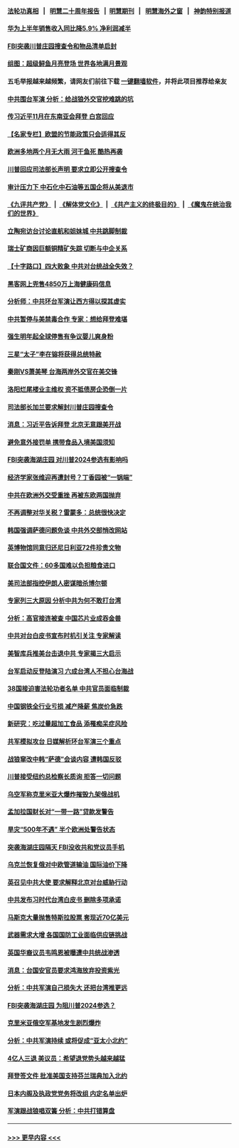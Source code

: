 #### [法轮功真相](https://github.com/gfw-breaker/truth/blob/master/README.md?t=0) &nbsp;&nbsp;|&nbsp;&nbsp; [明慧二十周年报告](https://github.com/gfw-breaker/mh-reports/blob/master/README.md?t=0) &nbsp;&nbsp;|&nbsp;&nbsp;[明慧期刊](https://github.com/gfw-breaker/mh-qikan) &nbsp;&nbsp;|&nbsp;&nbsp; [明慧海外之窗](https://github.com/gfw-breaker/mh-news/blob/master/README.md?t=0) &nbsp;&nbsp;|&nbsp;&nbsp; [神韵特别报道](https://github.com/gfw-breaker/mh-news/blob/master/shenyun.md?t=0)
#### [华为上半年销售收入同比降5.9% 净利润减半](../pages/nsc418/n13801088.md?t=08131002) 
#### [FBI突袭川普庄园搜查令和物品清单启封](../pages/nsc418/n13801219.md?t=08131002) 
#### [组图：超级鲟鱼月亮登场 世界各地满月景观](../pages/nsc418/n13801005.md?t=08131002) 
#### 五毛举报越来越频繁，请网友们前往下载 [一键翻墙软件](https://github.com/gfw-breaker/ssr-accounts)，并将此项目推荐给亲友
#### [中共围台军演 分析：给战狼外交官挖难跳的坑](../pages/nsc418/n13801107.md?t=08131002) 
#### [传习近平11月在东南亚会拜登 白宫回应](../pages/nsc418/n13801224.md?t=08131002) 
#### [【名家专栏】欧盟的节能政策只会适得其反](../pages/nsc418/n13801118.md?t=08131002) 
#### [欧洲多地两个月无大雨 河干鱼死 酷热再袭](../pages/nsc418/n13801214.md?t=08131002) 
#### [川普回应司法部长声明 要求立即公开搜查令](../pages/nsc418/n13801161.md?t=08131002) 
#### [审计压力下 中石化中石油等五国企将从美退市](../pages/nsc418/n13801151.md?t=08131002) 
#### [《九评共产党》](https://github.com/begood0513/9ping.md/blob/master/README.md) &nbsp;|&nbsp; [《解体党文化》](../../../../jtdwh.md/blob/master/README.md)  &nbsp;|&nbsp; [《共产主义的终极目的》](../../../../gczydzjmd.md/blob/master/README.md) &nbsp;|&nbsp; [《魔鬼在统治我们的世界》](../../../../mgztzwmdsj.md/blob/master/README.md) 
#### [立陶宛访台讨论直航和姐妹城 中共跳脚制裁](../pages/nsc418/n13801195.md?t=08131002) 
#### [瑞士矿商因巨额铜精矿失踪 切断与中企关系](../pages/nsc418/n13801089.md?t=08131002) 
#### [【十字路口】四大败象 中共对台统战全失效？](../pages/nsc418/n13800353.md?t=08131002) 
#### [黑客网上兜售4850万上海健康码信息](../pages/nsc418/n13800999.md?t=08131002) 
#### [分析师：中共环台军演让西方得以探其虚实](../pages/nsc418/n13800995.md?t=08131002) 
#### [中共暂停与美禁毒合作 专家：想给拜登难堪](../pages/nsc418/n13800862.md?t=08131002) 
#### [强生明年起全球停售有争议婴儿爽身粉](../pages/nsc418/n13800779.md?t=08131002) 
#### [三星“太子”李在镕将获得总统特赦](../pages/nsc418/n13800778.md?t=08131002) 
#### [秦刚VS萧美琴 台海两岸外交官在美交锋](../pages/nsc418/n13800556.md?t=08131002) 
#### [洛阳烂尾楼业主维权 资不抵债房企恐倒一片](../pages/nsc418/n13800302.md?t=08131002) 
#### [司法部长加兰要求解封川普庄园搜查令](../pages/nsc418/n13800552.md?t=08131002) 
#### [消息：习近平告诉拜登 北京无意跟美开战](../pages/nsc418/n13800541.md?t=08131002) 
#### [避免意外接罚单 携带食品入境美国须知](../pages/nsc418/n13800380.md?t=08131002) 
#### [FBI突袭海湖庄园 对川普2024参选有影响吗](../pages/nsc418/n13800411.md?t=08131002) 
#### [经济学家张维迎再遭封号？丁香园被“一锅端”](../pages/nsc418/n13800289.md?t=08131002) 
#### [中共在欧洲外交受重挫 再被东欧两国抛弃](../pages/nsc418/n13800499.md?t=08131002) 
#### [不再调整对华关税？雷蒙多：总统很快决定](../pages/nsc418/n13800218.md?t=08131002) 
#### [韩国强调萨德问题免谈 中共外交部悄改网站](../pages/nsc418/n13800430.md?t=08131002) 
#### [英博物馆同意归还尼日利亚72件珍贵文物](../pages/nsc418/n13800100.md?t=08131002) 
#### [联合国文件：60多国难以负担粮食进口](../pages/nsc418/n13800284.md?t=08131002) 
#### [美司法部指控伊朗人密谋暗杀博尔顿](../pages/nsc418/n13800161.md?t=08131002) 
#### [专家列三大原因 分析中共为何不敢打台湾](../pages/nsc418/n13800189.md?t=08131002) 
#### [分析：高官接连被查 中国芯片业成吞金兽](../pages/nsc418/n13799810.md?t=08131002) 
#### [中共对台白皮书宣布时机引关注 专家解读](../pages/nsc418/n13799899.md?t=08131002) 
#### [美智库兵推美台击退中共 专家揭三大启示](../pages/nsc418/n13799676.md?t=08131002) 
#### [台军启动反登陆演习 六成台湾人不担心台海战](../pages/nsc418/n13799848.md?t=08131002) 
#### [38国接迫害法轮功者名单 中共官员面临制裁](../pages/nsc418/n13799696.md?t=08131002) 
#### [中国钢铁全行业亏损 减产降薪 焦炭价急跌](../pages/nsc418/n13799650.md?t=08131002) 
#### [新研究：吃过量超加工食品 添罹痴呆症风险](../pages/nsc418/n13799787.md?t=08131002) 
#### [共军模拟攻台 日媒解析环台军演三个重点](../pages/nsc418/n13799801.md?t=08131002) 
#### [战狼窜改中韩“萨德”会谈内容 遭韩国反驳](../pages/nsc418/n13799823.md?t=08131002) 
#### [川普接受纽约总检察长质询 拒答一切问题](../pages/nsc418/n13799778.md?t=08131002) 
#### [乌空军称克里米亚大爆炸摧毁九架俄战机](../pages/nsc418/n13799695.md?t=08131002) 
#### [孟加拉国财长对“一带一路”贷款发警告](../pages/nsc418/n13799259.md?t=08131002) 
#### [旱灾“500年不遇” 半个欧洲处警告状态](../pages/nsc418/n13799773.md?t=08131002) 
#### [突袭海湖庄园隔天 FBI没收共和党议员手机](../pages/nsc418/n13799749.md?t=08131002) 
#### [乌克兰恢复俄对中欧管道输油 国际油价下降](../pages/nsc418/n13799001.md?t=08131002) 
#### [英召见中共大使 要求解释北京对台威胁行动](../pages/nsc418/n13799683.md?t=08131002) 
#### [中共发布习时代台湾白皮书 删除多项承诺](../pages/nsc418/n13799640.md?t=08131002) 
#### [马斯克大量抛售特斯拉股票 套现近70亿美元](../pages/nsc418/n13799547.md?t=08131002) 
#### [武器需求大增 各国国防工业面临供应链挑战](../pages/nsc418/n13799512.md?t=08131002) 
#### [英国华裔议员韦鸣恩被曝遭中共统战渗透](../pages/nsc418/n13799344.md?t=08131002) 
#### [消息：台国安官员要求鸿海放弃投资紫光](../pages/nsc418/n13799229.md?t=08131002) 
#### [分析：中共军演自己损失大 还把台湾推更远](../pages/nsc418/n13798501.md?t=08131002) 
#### [FBI突袭海湖庄园 为阻川普2024参选？](../pages/nsc418/n13798986.md?t=08131002) 
#### [克里米亚俄空军基地发生剧烈爆炸](../pages/nsc418/n13799101.md?t=08131002) 
#### [分析：中共军演持续 或将促成“亚太小北约”](../pages/nsc418/n13798844.md?t=08131002) 
#### [4亿人三退 美议员：希望退党势头越来越猛](../pages/nsc418/n13798881.md?t=08131002) 
#### [拜登签文件 批准美国支持芬兰瑞典加入北约](../pages/nsc418/n13799045.md?t=08131002) 
#### [日本内阁及执政党党务将改组 内定名单出炉](../pages/nsc418/n13799007.md?t=08131002) 
#### [军演跟战狼唱双簧 分析：中共打错算盘](../pages/nsc418/n13799011.md?t=08131002) 

----
#### [ >>> 更早内容 <<< ](../indexes/nsc418-earlier.md)
